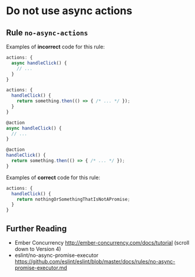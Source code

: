 # Do not use async actions
## Rule `no-async-actions`



Examples of **incorrect** code for this rule:
```js
actions: {
  async handleClick() {
    // ...
  }
}
```

```js
actions: {
  handleClick() {
    return something.then(() => { /* ... */ });
  }
}
```

```js
@action
async handleClick() {
  // ...
}
```

```js
@action
handleClick() {
  return something.then(() => { /* ... */ });
}
```


Examples of **correct** code for this rule:
```js
actions: {
  handleClick() {
    return nothingOrSomethingThatIsNotAPromise;
  }
}
```


## Further Reading

- Ember Concurrency http://ember-concurrency.com/docs/tutorial (scroll down to Version 4)
- eslint/no-async-promise-executor https://github.com/eslint/eslint/blob/master/docs/rules/no-async-promise-executor.md

